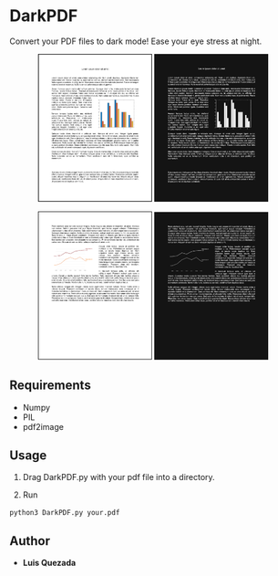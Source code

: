 # DarkPDF
Convert your PDF files to dark mode! Ease your eye stress at night.

<p align="center">
  <img src="https://github.com/Lfquezada/DarkPDF/blob/master/examples/normalFile1.png" width="200">
  <img src="https://github.com/Lfquezada/DarkPDF/blob/master/examples/darkFile1.png" width="200">
</p>

<p align="center">
  <img src="https://github.com/Lfquezada/DarkPDF/blob/master/examples/normalFile2.png" width="200">
  <img src="https://github.com/Lfquezada/DarkPDF/blob/master/examples/darkFile2.png" width="200">
</p>

## Requirements
* Numpy
* PIL
* pdf2image

## Usage

1. Drag DarkPDF.py with your pdf file into a directory.

2. Run
```
python3 DarkPDF.py your.pdf
```

## Author
* **Luis Quezada**